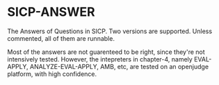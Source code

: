 SICP-ANSWER
===========

The Answers of Questions in SICP.
Two versions are supported. Unless commented, all of them are runnable.

Most of the answers are not guarenteed to be right, since they're not intensively tested. However, the intepreters in chapter-4, namely EVAL-APPLY, ANALYZE-EVAL-APPLY, AMB, etc, are tested on an openjudge platform, with high confidence.



